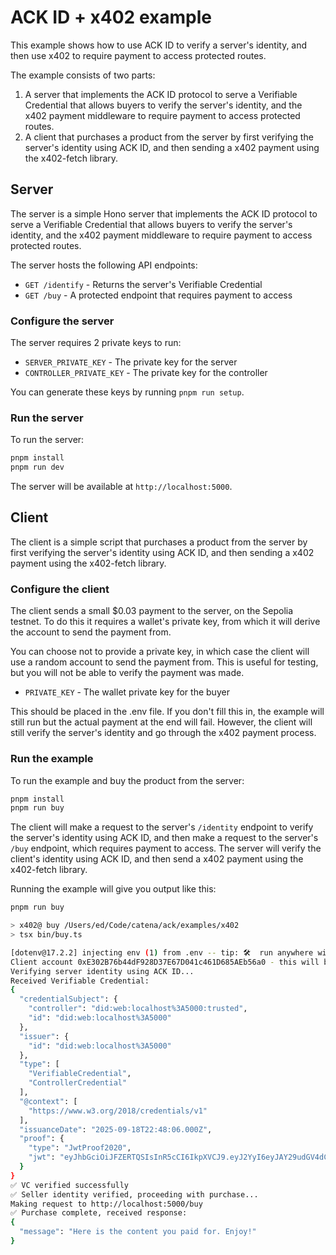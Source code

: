 # ACK ID + x402 example

This example shows how to use ACK ID to verify a server's identity, and then use x402 to require payment to access protected routes.

The example consists of two parts:

1. A server that implements the ACK ID protocol to serve a Verifiable Credential that allows buyers to verify the server's identity, and the x402 payment middleware to require payment to access protected routes.
2. A client that purchases a product from the server by first verifying the server's identity using ACK ID, and then sending a x402 payment using the x402-fetch library.

## Server

The server is a simple Hono server that implements the ACK ID protocol to serve a Verifiable Credential that allows buyers to verify the server's identity, and the x402 payment middleware to require payment to access protected routes.

The server hosts the following API endpoints:

- `GET /identify` - Returns the server's Verifiable Credential
- `GET /buy` - A protected endpoint that requires payment to access

### Configure the server

The server requires 2 private keys to run:

- `SERVER_PRIVATE_KEY` - The private key for the server
- `CONTROLLER_PRIVATE_KEY` - The private key for the controller

You can generate these keys by running `pnpm run setup`.

### Run the server

To run the server:

```sh
pnpm install
pnpm run dev
```

The server will be available at `http://localhost:5000`.

## Client

The client is a simple script that purchases a product from the server by first verifying the server's identity using ACK ID, and then sending a x402 payment using the x402-fetch library.

### Configure the client

The client sends a small $0.03 payment to the server, on the Sepolia testnet. To do this it requires a wallet's private key, from which it will derive the account to send the payment from.

You can choose not to provide a private key, in which case the client will use a random account to send the payment from. This is useful for testing, but you will not be able to verify the payment was made.

- `PRIVATE_KEY` - The wallet private key for the buyer

This should be placed in the .env file. If you don't fill this in, the example will still run but the actual payment at the end will fail. However, the client will still verify the server's identity and go through the x402 payment process.

### Run the example

To run the example and buy the product from the server:

```sh
pnpm install
pnpm run buy
```

The client will make a request to the server's `/identity` endpoint to verify the server's identity using ACK ID, and then make a request to the server's `/buy` endpoint, which requires payment to access. The server will verify the client's identity using ACK ID, and then send a x402 payment using the x402-fetch library.

Running the example will give you output like this:

```sh
pnpm run buy

> x402@ buy /Users/ed/Code/catena/ack/examples/x402
> tsx bin/buy.ts

[dotenv@17.2.2] injecting env (1) from .env -- tip: 🛠️  run anywhere with `dotenvx run -- yourcommand`
Client account 0xE302B76b44dF928D37E67D041c461D685AEb56a0 - this will be used to sign the payment
Verifying server identity using ACK ID...
Received Verifiable Credential:
{
  "credentialSubject": {
    "controller": "did:web:localhost%3A5000:trusted",
    "id": "did:web:localhost%3A5000"
  },
  "issuer": {
    "id": "did:web:localhost%3A5000"
  },
  "type": [
    "VerifiableCredential",
    "ControllerCredential"
  ],
  "@context": [
    "https://www.w3.org/2018/credentials/v1"
  ],
  "issuanceDate": "2025-09-18T22:48:06.000Z",
  "proof": {
    "type": "JwtProof2020",
    "jwt": "eyJhbGciOiJFZERTQSIsInR5cCI6IkpXVCJ9.eyJ2YyI6eyJAY29udGV4dCI6WyJodHRwczovL3d3dy53My5vcmcvMjAxOC9jcmVkZW50aWFscy92MSJdLCJ0eXBlIjpbIlZlcmlmaWFibGVDcmVkZW50aWFsIiwiQ29udHJvbGxlckNyZWRlbnRpYWwiXSwiY3JlZGVudGlhbFN1YmplY3QiOnsiY29udHJvbGxlciI6ImRpZDp3ZWI6bG9jYWxob3N0JTNBNTAwMDp0cnVzdGVkIn19LCJzdWIiOiJkaWQ6d2ViOmxvY2FsaG9zdCUzQTUwMDAiLCJuYmYiOjE3NTgyMzU2ODYsImlzcyI6ImRpZDp3ZWI6bG9jYWxob3N0JTNBNTAwMCJ9.i2DbDq7RY4W9jVw6ADoySN8-PjVK-0bIU1z3oRLQabI8zmK4yOPZVsWScLYnYu8MAatOQG3y87t2jNLab2xLDA"
  }
}
✅ VC verified successfully
✅ Seller identity verified, proceeding with purchase...
Making request to http://localhost:5000/buy
✅ Purchase complete, received response:
{
  "message": "Here is the content you paid for. Enjoy!"
}
```
